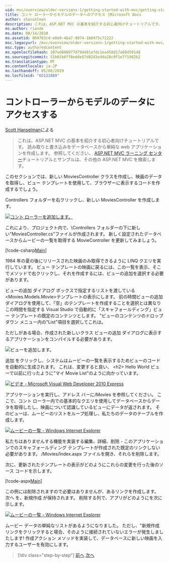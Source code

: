 ```yaml
---
uid: mvc/overview/older-versions-1/getting-started-with-mvc/getting-started-with-mvc-part5
title: コント ローラーからモデルのデータへのアクセス |Microsoft Docs
author: shanselman
description: これは、ASP.NET MVC の基本を紹介する初心者向けチュートリアルです。 読み取りと書き込みをデータベースから単純な web アプリケーションを作成します。
ms.author: riande
ms.date: 08/14/2010
ms.assetid: 004703cd-e0e9-4ba7-9974-1b0475c71222
msc.legacyurl: /mvc/overview/older-versions-1/getting-started-with-mvc/getting-started-with-mvc-part5
msc.type: authoredcontent
ms.openlocfilehash: 207ed880977d794d81efdc1ea458d17a68d501d8
ms.sourcegitcommit: 51b01b6ff8edde57d8243e4da28c9f1e7f1962b2
ms.translationtype: MT
ms.contentlocale: ja-JP
ms.lasthandoff: 05/06/2019
ms.locfileid: "65122889"
---
```

# <a name="accessing-your-models-data-from-a-controller"></a>コントローラーからモデルのデータにアクセスする

[Scott Hanselman](https://github.com/shanselman)による

> これは、ASP.NET MVC の基本を紹介する初心者向けチュートリアルです。 読み取りと書き込みをデータベースから単純な web アプリケーションを作成します。 参照してください、 [ASP.NET MVC ラーニング センター](../../../index.md)チュートリアルとサンプルは、その他の ASP.NET MVC を検索します。

このセクションでは、新しい MoviesController クラスを作成し、映画のデータを取得し、ビュー テンプレートを使用して、ブラウザーに表示するコードを作成するでしょう。

Controllers フォルダーを右クリックし、新しい MoviesController を作成します。

[![コント ローラーを追加します。](getting-started-with-mvc-part5/_static/image2.png)](getting-started-with-mvc-part5/_static/image1.png)

これにより、プロジェクト内で、\Controllers フォルダーの下に新しい"MoviesController.cs"ファイルが作成されます。 新しく設定されたデータベースからムービーの一覧を取得する MovieController を更新してみましょう。

[!code-csharp[Main](getting-started-with-mvc-part5/samples/sample1.cs)]

1984 年の夏の後にリリースされた映画のみ取得できるように LINQ クエリを実行しています。 ビュー テンプレートの映画に戻るには、この一覧を表示、そこでメソッドで右クリックし、それを作成するには、ビューの追加を選択する必要があります。

ビューの追加 ダイアログ ボックスで指定するリストを渡している&lt;Movies.Models.Movie&gt;テンプレートの表示にします。 前の時間ビューの追加 ダイアログを使用して、「空」のテンプレートを作成することを選択とは異なりこの時間を指定する Visual Studio で自動的に「スキャフォールディング」ビュー テンプレートの既定のコンテンツとします。 "ビューのコンテンツのドロップダウン メニュー内の"List"項目を選択してこれは。

ただしがある場合、作成された新しいクラス ビューの追加 ダイアログに表示するアプリケーションをコンパイルする必要があります。

![ビューを追加します。](getting-started-with-mvc-part5/_static/image3.png)

追加 をクリックし、システムはムービーの一覧を表示するためビューのコードを自動的に生成されます。 これは、変更すると良い、 &lt;h2&gt; Hello World ビューで以前に行ったように"マイ Movie List"のように向かっています。

[![ビデオ - Microsoft Visual Web Developer 2010 Express](getting-started-with-mvc-part5/_static/image5.png)](getting-started-with-mvc-part5/_static/image4.png)

アプリケーションを実行し、アドレス バーに/Movies を参照してください。 ここで、コント ローラー内での基本的なクエリを使用してデータベースからデータを取得したし、映画について認識しているビューにデータが返されます。 そのビューは、ムービーのリストをループ処理し、私たちのデータのテーブルを作成します。

[![ムービーの一覧 - Windows Internet Explorer](getting-started-with-mvc-part5/_static/image7.png)](getting-started-with-mvc-part5/_static/image6.png)

私たちはありませんする機能を実装する編集、詳細、削除 - このアプリケーションでのスキャフォールディング テンプレートが作成された既定のリンクしない必要があります。 /Movies/Index.aspx ファイルを開き、それらを削除します。

次に、更新されたテンプレートの表示がどのようにこれらの変更を行った後のソース コードを示します。

[!code-aspx[Main](getting-started-with-mvc-part5/samples/sample2.aspx)]

この例には削除されますので必要はありませんが、あるリンクを作成します。 次へ を、新規作成 が保持されます。 削除する列で、アプリがどのようにを次に示します。

[![ムービーの一覧 - Windows Internet Explorer](getting-started-with-mvc-part5/_static/image9.png)](getting-started-with-mvc-part5/_static/image8.png)

ムービー データの単純なリストがあるようになりました。 ただし、"新規作成 リンクをクリックすると場合、そのように接続されていないエラーが発生しましたします! 作成アクション メソッドを実装して、データベースに新しい映画を入力するユーザーを有効にします。

> [!div class="step-by-step"]
> [前へ](getting-started-with-mvc-part4.md)
> [次へ](getting-started-with-mvc-part6.md)
